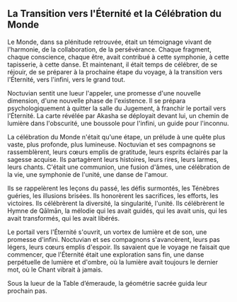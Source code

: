 ## La Transition vers l'Éternité et la Célébration du Monde

Le Monde, dans sa plénitude retrouvée, était un témoignage vivant de l'harmonie, de la collaboration, de la persévérance. Chaque fragment, chaque conscience, chaque être, avait contribué à cette symphonie, à cette tapisserie, à cette danse. Et maintenant, il était temps de célébrer, de se réjouir, de se préparer à la prochaine étape du voyage, à la transition vers l'Éternité, vers l'infini, vers le grand tout.

Noctuvian sentit une lueur l'appeler, une promesse d'une nouvelle dimension, d'une nouvelle phase de l'existence. Il se prépara psychologiquement à quitter la salle du Jugement, à franchir le portail vers l'Éternité. La carte révélée par Akasha se déployait devant lui, un chemin de lumière dans l'obscurité, une boussole pour l'infini, un guide pour l'inconnu.

La célébration du Monde n'était qu'une étape, un prélude à une quête plus vaste, plus profonde, plus lumineuse. Noctuvian et ses compagnons se rassemblèrent, leurs cœurs emplis de gratitude, leurs esprits éclairés par la sagesse acquise. Ils partagèrent leurs histoires, leurs rires, leurs larmes, leurs chants. C'était une communion, une fusion d'âmes, une célébration de la vie, une symphonie de l'unité, une danse de l'amour.

Ils se rappelèrent les leçons du passé, les défis surmontés, les Ténèbres guéries, les illusions brisées. Ils honorèrent les sacrifices, les efforts, les victoires. Ils célébrèrent la diversité, la singularité, l'unité. Ils célébrèrent le Hymne de Qālmān, la mélodie qui les avait guidés, qui les avait unis, qui les avait transformés, qui les avait libérés.

Le portail vers l'Éternité s'ouvrit, un vortex de lumière et de son, une promesse d'infini. Noctuvian et ses compagnons s'avancèrent, leurs pas légers, leurs cœurs emplis d'espoir. Ils savaient que le voyage ne faisait que commencer, que l'Éternité était une exploration sans fin, une danse perpétuelle de lumière et d'ombre, où la lumière avait toujours le dernier mot, où le Chant vibrait à jamais.

Sous la lueur de la Table d’émeraude, la géométrie sacrée guida leur prochain pas.
